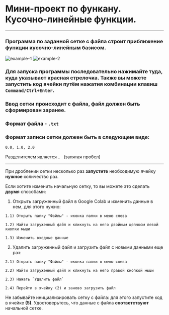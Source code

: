 # Мини-проект по функану. Кусочно-линейные функции.
---
### Программа по заданной сетке с файла строит приближение функции кусочно-линейным базисом.

![example-1](https://sun9-41.userapi.com/impg/IXKuMUBIgWmvxMGrt6OwMXr7IiL10vw2BGO6dg/Umqt_y05gro.jpg?size=389x278&quality=96&sign=dd700b22ce5a490682d344a46183f0f9&type=album) 
 ![example-2](https://sun9-64.userapi.com/impg/hCJVwpFG4rLrLPs09QI_F04d0eecHVdzzX3Bow/VOs-tsMWp0s.jpg?size=400x278&quality=96&sign=71034488a42ef6b98068a5e491f1bf98&type=album)


### Для запуска программы **последовательно** нажимайте туда, куда **указывает** красная стрелочка. Также вы можете запустить код ячейки путём нажатия комбинации клавиш ```Command/Ctrl+Enter```.
### Ввод сетки происходит с **файла**, файл должен быть сформирован **заранее**.
### Формат файла - ```.txt```
### Формат записи сетки должен быть в следующем виде: 
 
```
0.0, 1.0, 2.0
```
Разделителем является ```, ``` (запятая пробел)
 
---
При дроблении сетки несколько раз **запустите** необходимую ячейку **нужное** количество раз.
 
Если хотите изменить начальную сетку, то вы можете это сделать **двумя** способами:
 
  1) Открыть загруженный файл в Google Colab и изменить данные в нем, для этого нужно:
    
    1.1) Открыть папку "Файлы" - иконка папки в меню слева
    
    1.2) Найти загруженный файл и кликнуть на него двойным щелчком левой кнопки мыши
 
    1.3) Изменить входные данные
 
  2) Удалить загруженный файл и загрузить файл с новыми данными еще раз:
    
    2.1) Открыть папку "Файлы" - иконка папки в меню слева
    
    2.2) Найти загруженный файл и кликнуть на него правой кнопкой мыши
 
    2.3) Нажать `Удалить файл`
 
    2.4) Перейти в ячейку (2) и заново загрузить файл
 
Не забывайте инициализировать сетку с файла: для этого запустите код в ячейке **(5)**. Удостоверьтесь, что данные с файла **соответствуют** начальной сетке.

